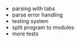 - parsing with tabs
- parse error handling
- testing system
- split program to modules
- more tests

